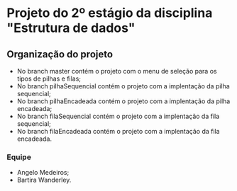 # Projeto do 2º estágio da disciplina "Estrutura de dados"

## Organização do projeto

- No branch master contém o projeto com o menu de seleção para os tipos de pilhas e filas;
- No branch pilhaSequencial contém o projeto com a implentação da pilha sequencial;
- No branch pilhaEncadeada contém o projeto com a implentação da pilha encadeada;
- No branch filaSequencial contém o projeto com a implentação da fila sequencial;
- No branch filaEncadeada contém o projeto com a implentação da fila encadeada.

### Equipe

- Angelo Medeiros;
- Bartira Wanderley.
